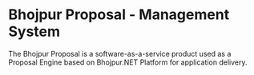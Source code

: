 # Bhojpur Proposal - Management System
The Bhojpur Proposal is a software-as-a-service product used as a Proposal Engine based on Bhojpur.NET Platform for application delivery.
